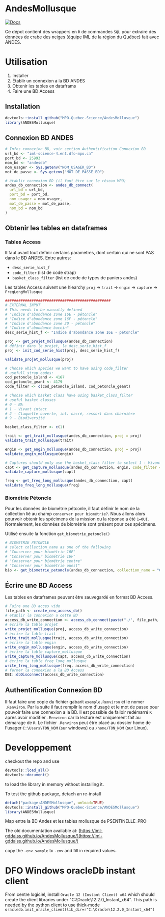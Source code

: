 # AndesMollusque
[![Docs](https://github.com/MPO-Quebec-Science/AndesMollusque/actions/workflows/documentation.yml/badge.svg?branch=main)](https://github.com/iml-gddaiss/AndesMollusque/actions/workflows/documentation.yml)

Ce dépot contient des wrappers en `R` de commandes `SQL` pour extraire des données de crabe des neiges (équipe IML de la région du Québec) fait avec ANDES.



# Utilisation
1. Installer
2. Établir un connexion a la BD ANDES
3. Obtenir les tables en dataframs
4. Faire une BD Access

## Installation
``` R
devtools::install_github("MPO-Quebec-Science/AndesMollusque")
library(ANDESMollusque)
```

## Connexion BD ANDES
``` R
# Infos connexion BD, voir section Authentification Connexion BD
url_bd <- "iml-science-4.ent.dfo-mpo.ca"
port_bd <- 25993
nom_bd <- "andesdb"
nom_usager <- Sys.getenv("NOM_USAGER_BD")
mot_de_passe <- Sys.getenv("MOT_DE_PASSE_BD")

# établir connexion BD (il faut être sur le réseau MPO)
andes_db_connection <- andes_db_connect(
  url_bd = url_bd,
  port_bd = port_bd,
  nom_usager = nom_usager,
  mot_de_passe = mot_de_passe,
  nom_bd = nom_bd
)
```
## Obtenir les tables en dataframes

### Tables Access
Il faut avant tout définir certains parametres, dont certain qui ne sont PAS dans le BD ANDES.
Entre autres:
- `desc_serie_hist_f` 
- `code_filter` (list de code strap)
- `basket_class_filter` (list de code de types de paniers andes)

Les tables Access suivent une hiearchy
`proj` -> `trait` -> `engin` -> `capture` -> `FreqLongMollusque`


``` R
################################################
# EXTERNAL INPUT
# This needs to be manually defined
# "Indice d'abondance zone 16E - pétoncle"
# "Indice d'abondance zone 16F - pétoncle"
# "Indice d'abondance zone 20 - pétoncle"
# "Indice d'abondance buccin"
desc_serie_hist_f <- "Indice d'abondance zone 16E - pétoncle"

proj <- get_projet_mollusque(andes_db_connection)
# définir dans le projet, la desc_serie_hist_f
proj <- init_cod_serie_hist(proj, desc_serie_hist_f)

validate_projet_mollusque(proj)

# choose which species we want to have using code_filter
# usefull strap codes:
cod_petoncle_island <- 4167
cod_petoncle_geant <- 4179
code_filter <- c(cod_petoncle_island, cod_petoncle_geant)

# choose which basket class have using basket_class_filter
# useful basket classes
# 0 - NA
# 1 - Vivant intact
# 2 - Claquette ouverte, int. nacré, ressort dans charnière
# 9 - Biodiversité

basket_class_filter <- c(1)

trait <- get_trait_mollusque(andes_db_connection, proj = proj)
validate_trait_mollusque(trait)

engin <- get_engin_mollusque(andes_db_connection, proj = proj)
validate_engin_mollusque(engin)

# Captures should only use the basket_class filter to select 1 - Vivant intact
capt <- get_capture_mollusque(andes_db_connection, engin, code_filter = code_filter, basket_class_filter = basket_class_filter)
validate_capture_mollusque(capt)

freq <- get_freq_long_mollusque(andes_db_connection, capt)
validate_freq_long_mollusque(freq)

```
### Biométrie Pétoncle
Pour les données de biométrie pétconle, il faut définir le nom de la collection lié au champ `conserver pour biométrie?`.
Nous allons alors pourvoir obtenir les spécimens de la mission ou la réponse a été `1=OUI`.
Normalement, les données de biométrie sont présent pour ces spécimens.

Utilisé ensuite la fonction `get_biometrie_petoncle()`
``` R
# BIOMETRIE PETONCLE
# select collection_name as one of the following
# "Conserver pour biométrie 16E"
# "Conserver pour biométrie 16F"
# "Conserver pour biométrie centre"
# "Conserver pour biométrie ouest"
bio <- get_biometrie_petoncle(andes_db_connection, collection_name = "Conserver pour biométrie 16E")
```

## Écrire une BD Access
Les tables en dataframes peuvent être sauvegardé en format BD Access.
``` R
# Faire une BD acces vide
file_path <- create_new_access_db()
# etablir la connexion a cette BD
access_db_write_connection <- access_db_connect(paste("./", file_path, sep = ""))
# écrire la table projet
write_projet_mollusque(proj, access_db_write_connection)
# écrire la table trait
write_trait_mollusque(trait, access_db_write_connection)
# écrire la table engin
write_engin_mollusque(engin, access_db_write_connection)
# écrire la table capture_mollusque
write_capture_mollusque(capt, access_db_write_connection)
# écrire la table freq_long_mollusque
write_freq_long_mollusque(freq, access_db_write_connection)
# fermer la connexion a la BD Access
DBI::dbDisconnect(access_db_write_connection)
```


## Authentification Connexion BD
Il faut faire une copie du fichier gabarit `exemple.Renviron` et le nomer `.Renviron`. Par la suite il faut remplir le nom d'usagé et le mot de passe pour pouvoir faire une connexion a la BD. Il est possible de falloir redémarré `R` apres avoir modifier `.Renviron` car la lecture est uniquement fait au démarage de `R`. Le fichier `.Renviron` peut être placé au dossier home de l'usager `C:\Users\TON_NOM` (sur windows) ou `/home/TON_NOM` (sur Linux).


# Developpement
checkout the repo and use
``` R
devtools::load_all()
devtools::document()
```
to load the library in memory without installing it.


To test the github package, detach an re-install
``` R
detach("package:ANDESMollusque", unload=TRUE)
devtools::install_github("MPO-Quebec-Science/ANDESMollusque")
library(ANDESMollusque)
```






Map entre la BD Andes et les tables mollusque de PSENTINELLE_PRO

The old documentation available at: [https://iml-gddaiss.github.io/AndesMollusque/](https://iml-gddaiss.github.io/AndesMollusque/)


copy the `.env_sample` to `.env` and fill in required values.

# DFO Windows oracleDb instant client
From centre logiciel, install `Oracle 12 (Instant Client) x64` which should create the client libraries under "C:\Oracle\12.2.0_Instant_x64".
This path is needed by the python client to use thick-mode `oracledb.init_oracle_client(lib_dir=r"C:\Oracle\12.2.0_Instant_x64")`



